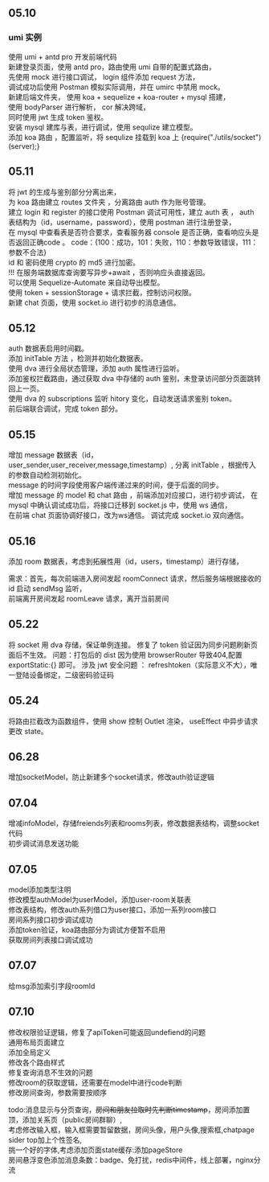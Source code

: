 ## **05.10**

### umi 实例
使用 umi + antd pro 开发前端代码  
新建登录页面，使用 antd pro，路由使用 umi 自带的配置式路由，  
先使用 mock 进行接口调试， login 组件添加 request 方法，  
调试成功后使用 Postman 模拟实际调用，并在 umirc 中禁用 mock。    
新建后端文件夹， 使用 koa + sequelize + koa-router + mysql 搭建，  
使用 bodyParser 进行解析， cor 解决跨域，   
同时使用 jwt 生成 token 鉴权。  
安装 mysql 建库与表，进行调试，使用 sequlize 建立模型。  
添加 koa 路由 ，配置监听，将 sequlize 挂载到 koa 上 {require("./utils/socket")(server);}  

## **05.11**
将 jwt 的生成与鉴别部分分离出来，  
为 koa 路由建立 routes 文件夹 ，分离路由 auth 作为账号管理。  
建立 login 和 register 的接口使用 Postman 调试可用性，建立 auth 表 ，
auth 表结构为（id，username，password），使用 postman 进行注册登录，      
在 mysql 中查看表是否符合要求，查看服务器 console 是否正确，查看响应头是否返回正确code 。
code：{100：成功，101：失败，110：参数导致错误，111：参数不合法}  
id 和 密码使用 crypto 的 md5 进行加密。  
!!! 在服务端数据库查询要写异步+await ，否则响应头直接返回。  
可以使用 Sequelize-Automate 来自动导出模型。  
使用 token + sessionStorage + 请求拦截，控制访问权限。       
新建 chat 页面，使用 socket.io 进行初步的消息通信。

## **05.12**
auth 数据表启用时间戳。  
添加 initTable 方法 ，检测并初始化数据表。  
使用 dva 进行全局状态管理，添加 auth 属性进行监听。  
添加鉴权拦截路由，通过获取 dva 中存储的 auth 鉴别，未登录访问部分页面跳转回上一页。   
使用 dva 的 subscriptions 监听 hitory 变化，自动发送请求鉴别 token。   
前后端联合调试，完成 token 部分。

## **05.15**
增加 message 数据表（id，user_sender,user_receiver,message,timestamp）, 
分离 initTable ，根据传入的参数自动检测初始化。  
message 的时间字段使用客户端传递过来的时间，便于后面的同步。  
增加 message 的 model 和 chat 路由 ，前端添加对应接口，进行初步调试，
在 mysql 中确认调试成功后，将接口迁移到 socket.js 中，使用 ws 通信，  
在前端 chat 页面协调好接口，改为ws通信。
调试完成 socket.io 双向通信。   

## **05.16**
添加 room 数据表，考虑到拓展性用（id，users，timestamp）进行存储，  

需求：首先，每次前端进入房间发起 roomConnect 请求，然后服务端根据接收的 id 启动 sendMsg 监听，  
前端离开房间发起 roomLeave 请求，离开当前房间

## **05.22**
将 socket 用 dva 存储，保证单例连接。
修复了 token 验证因为同步问题刷新页面后不生效。
问题：打包后的 dist 因为使用 browserRouter 导致404,配置 exportStatic:{} 即可。
涉及 jwt 安全问题 ： refreshtoken（实际意义不大），唯一登陆设备绑定，二级密码验证码

## **05.24**
将路由拦截改为函数组件，使用 show 控制 Outlet 渲染， useEffect 中异步请求更改 state。  

## **06.28**
增加socketModel，防止新建多个socket请求，修改auth验证逻辑  

## **07.04**
增减infoModel，存储freiends列表和rooms列表，修改数据表结构，调整socket代码  
初步调试消息发送功能

## **07.05**
model添加类型注明  
修改模型authModel为userModel，添加user-room关联表  
修改表结构，修改auth系列借口为user接口，添加一系列room接口  
房间系列接口初步调试成功  
添加token验证，koa路由部分为调试方便暂不启用  
获取房间列表接口调试成功

## **07.07**
给msg添加索引字段roomId

## **07.10**
修改权限验证逻辑，修复了apiToken可能返回undefiend的问题  
通用布局页面建立  
添加全局定义  
修改各个路由样式  
修复查询消息不生效的问题  
修改room的获取逻辑，还需要在model中进行code判断  
修改房间查询，参数需要按顺序  

todo:消息显示与分页查询，~~房间和朋友拉取时先判断timestamp~~，房间添加置顶，添加关系页（public房间群聊）,  
考虑修改输入框，输入框需要暂留数据，房间头像，用户头像,搜索框,chatpage sider top加上个性签名,  
挑一个好的字体,考虑添加页面state缓存:添加pageStore      
房间悬浮变色添加消息条数：badge、免打扰，redis中间件，线上部署，nginx分流  